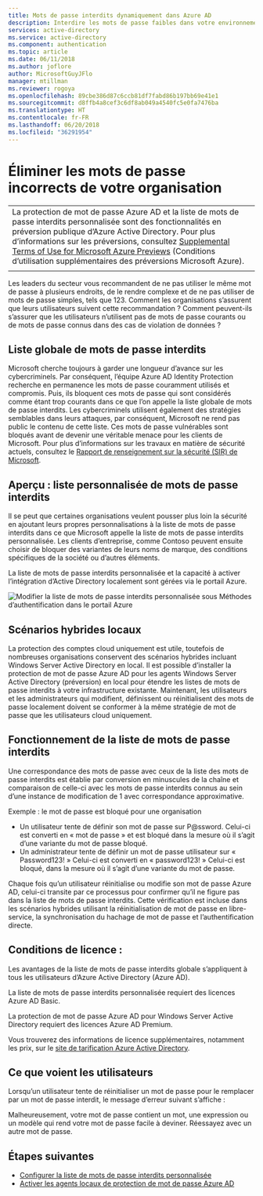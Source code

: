 ```yaml
---
title: Mots de passe interdits dynamiquement dans Azure AD
description: Interdire les mots de passe faibles dans votre environnement via des mots de passe interdits dynamiquement dans Azure AD
services: active-directory
ms.service: active-directory
ms.component: authentication
ms.topic: article
ms.date: 06/11/2018
ms.author: joflore
author: MicrosoftGuyJFlo
manager: mtillman
ms.reviewer: rogoya
ms.openlocfilehash: 89cbe386d87c6ccb81df7fabd86b197bb69e41e1
ms.sourcegitcommit: d8ffb4a8cef3c6df8ab049a4540fc5e0fa7476ba
ms.translationtype: HT
ms.contentlocale: fr-FR
ms.lasthandoff: 06/20/2018
ms.locfileid: "36291954"
---
```

# <a name="eliminate-bad-passwords-in-your-organization"></a>Éliminer les mots de passe incorrects de votre organisation

|     |
| --- |
| La protection de mot de passe Azure AD et la liste de mots de passe interdits personnalisée sont des fonctionnalités en préversion publique d’Azure Active Directory. Pour plus d’informations sur les préversions, consultez [Supplemental Terms of Use for Microsoft Azure Previews](https://azure.microsoft.com/support/legal/preview-supplemental-terms/) (Conditions d’utilisation supplémentaires des préversions Microsoft Azure).|
|     |

Les leaders du secteur vous recommandent de ne pas utiliser le même mot de passe à plusieurs endroits, de le rendre complexe et de ne pas utiliser de mots de passe simples, tels que 123. Comment les organisations s’assurent que leurs utilisateurs suivent cette recommandation ? Comment peuvent-ils s’assurer que les utilisateurs n’utilisent pas de mots de passe courants ou de mots de passe connus dans des cas de violation de données ?

## <a name="global-banned-password-list"></a>Liste globale de mots de passe interdits

Microsoft cherche toujours à garder une longueur d’avance sur les cybercriminels. Par conséquent, l’équipe Azure AD Identity Protection recherche en permanence les mots de passe couramment utilisés et compromis. Puis, ils bloquent ces mots de passe qui sont considérés comme étant trop courants dans ce que l’on appelle la liste globale de mots de passe interdits. Les cybercriminels utilisent également des stratégies semblables dans leurs attaques, par conséquent, Microsoft ne rend pas public le contenu de cette liste. Ces mots de passe vulnérables sont bloqués avant de devenir une véritable menace pour les clients de Microsoft. Pour plus d’informations sur les travaux en matière de sécurité actuels, consultez le [Rapport de renseignement sur la sécurité (SIR) de Microsoft](https://www.microsoft.com/security/intelligence-report).

## <a name="preview-custom-banned-password-list"></a>Aperçu : liste personnalisée de mots de passe interdits

Il se peut que certaines organisations veulent pousser plus loin la sécurité en ajoutant leurs propres personnalisations à la liste de mots de passe interdits dans ce que Microsoft appelle la liste de mots de passe interdits personnalisée. Les clients d’entreprise, comme Contoso peuvent ensuite choisir de bloquer des variantes de leurs noms de marque, des conditions spécifiques de la société ou d’autres éléments.

La liste de mots de passe interdits personnalisée et la capacité à activer l’intégration d’Active Directory localement sont gérées via le portail Azure.

![Modifier la liste de mots de passe interdits personnalisée sous Méthodes d’authentification dans le portail Azure](./media/concept-password-ban-bad/authentication-methods-password-protection.png)

## <a name="on-premises-hybrid-scenarios"></a>Scénarios hybrides locaux

La protection des comptes cloud uniquement est utile, toutefois de nombreuses organisations conservent des scénarios hybrides incluant Windows Server Active Directory en local. Il est possible d’installer la protection de mot de passe Azure AD pour les agents Windows Server Active Directory (préversion) en local pour étendre les listes de mots de passe interdits à votre infrastructure existante. Maintenant, les utilisateurs et les administrateurs qui modifient, définissent ou réinitialisent des mots de passe localement doivent se conformer à la même stratégie de mot de passe que les utilisateurs cloud uniquement.

## <a name="how-does-the-banned-password-list-work"></a>Fonctionnement de la liste de mots de passe interdits

Une correspondance des mots de passe avec ceux de la liste des mots de passe interdits est établie par conversion en minuscules de la chaîne et comparaison de celle-ci avec les mots de passe interdits connus au sein d’une instance de modification de 1 avec correspondance approximative.

Exemple : le mot de passe est bloqué pour une organisation
   - Un utilisateur tente de définir son mot de passe sur P@ssword. Celui-ci est converti en « mot de passe » et est bloqué dans la mesure où il s’agit d’une variante du mot de passe bloqué.
   - Un administrateur tente de définir un mot de passe utilisateur sur « Password123! » Celui-ci est converti en « password123! » Celui-ci est bloqué, dans la mesure où il s’agit d’une variante du mot de passe.

Chaque fois qu’un utilisateur réinitialise ou modifie son mot de passe Azure AD, celui-ci transite par ce processus pour confirmer qu’il ne figure pas dans la liste de mots de passe interdits. Cette vérification est incluse dans les scénarios hybrides utilisant la réinitialisation de mot de passe en libre-service, la synchronisation du hachage de mot de passe et l’authentification directe.

## <a name="license-requirements"></a>Conditions de licence :

Les avantages de la liste de mots de passe interdits globale s’appliquent à tous les utilisateurs d’Azure Active Directory (Azure AD).

La liste de mots de passe interdits personnalisée requiert des licences Azure AD Basic.

La protection de mot de passe Azure AD pour Windows Server Active Directory requiert des licences Azure AD Premium. 

Vous trouverez des informations de licence supplémentaires, notamment les prix, sur le [site de tarification Azure Active Directory](https://azure.microsoft.com/pricing/details/active-directory/).

## <a name="what-do-users-see"></a>Ce que voient les utilisateurs

Lorsqu’un utilisateur tente de réinitialiser un mot de passe pour le remplacer par un mot de passe interdit, le message d’erreur suivant s’affiche :

Malheureusement, votre mot de passe contient un mot, une expression ou un modèle qui rend votre mot de passe facile à deviner. Réessayez avec un autre mot de passe.

## <a name="next-steps"></a>Étapes suivantes

* [Configurer la liste de mots de passe interdits personnalisée](howto-password-ban-bad.md)
* [Activer les agents locaux de protection de mot de passe Azure AD](howto-password-ban-bad-on-premises.md)
